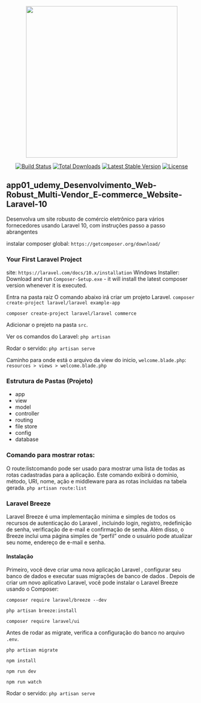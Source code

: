 <p align="center"><a href="https://laravel.com" target="_blank">
    <img src="https://raw.githubusercontent.com/laravel/art/master/logo-lockup/5%20SVG/2%20CMYK/1%20Full%20Color/laravel-logolockup-cmyk-red.svg" width="400"></a>
</p>

<p align="center">
<a href="https://travis-ci.org/laravel/framework"><img src="https://travis-ci.org/laravel/framework.svg" alt="Build Status"></a>
<a href="https://packagist.org/packages/laravel/framework"><img src="https://img.shields.io/packagist/dt/laravel/framework" alt="Total Downloads"></a>
<a href="https://packagist.org/packages/laravel/framework"><img src="https://img.shields.io/packagist/v/laravel/framework" alt="Latest Stable Version"></a>
<a href="https://packagist.org/packages/laravel/framework"><img src="https://img.shields.io/packagist/l/laravel/framework" alt="License"></a>
</p>

##  app01_udemy_Desenvolvimento_Web-Robust_Multi-Vendor_E-commerce_Website-Laravel-10
 Desenvolva um site robusto de comércio eletrônico para vários fornecedores usando Laravel 10, com instruções passo a passo abrangentes

instalar composer global:
`https://getcomposer.org/download/`


### Your First Laravel Project
site:
`https://laravel.com/docs/10.x/installation`
Windows Installer: Download and run `Composer-Setup.exe` - it will install the latest composer version whenever it is executed.

Entra na pasta raiz
O comando abaixo irá criar um projeto Laravel.
`composer create-project laravel/laravel example-app`

`composer create-project laravel/laravel commerce`

Adicionar o prejeto na pasta `src`.

Ver os comandos do Laravel:
`php artisan`

Rodar o servido:
`php artisan serve`

Caminho para onde está o arquivo da view do inicio, `welcome.blade.php`:
`resources > views > welcome.blade.php`

### Estrutura de Pastas (Projeto)
- app
- view
- model
- controller
- routing
- file store
- config
- database
  
### Comando para mostrar rotas:
  O route:listcomando pode ser usado para mostrar uma lista de todas as rotas cadastradas para a aplicação. Este comando exibirá o domínio, método, URI, nome, ação e middleware para as rotas incluídas na tabela gerada.
  `php artisan route:list`



### Laravel Breeze
  Laravel Breeze é uma implementação mínima e simples de todos os recursos de autenticação do Laravel , incluindo login, registro, redefinição de senha, verificação de e-mail e confirmação de senha. Além disso, o Breeze inclui uma página simples de “perfil” onde o usuário pode atualizar seu nome, endereço de e-mail e senha.

#### Instalação
Primeiro, você deve criar uma nova aplicação Laravel , configurar seu banco de dados e executar suas migrações de banco de dados . Depois de criar um novo aplicativo Laravel, você pode instalar o Laravel Breeze usando o Composer:

`composer require laravel/breeze --dev`

`php artisan breeze:install`

`composer require laravel/ui`

Antes de rodar as migrate, verifica a configuração do banco no arquivo `.env`.

`php artisan migrate`

`npm install`

`npm run dev`

`npm run watch`

Rodar o servido:
`php artisan serve`

